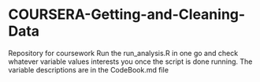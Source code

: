 # COURSERA-Getting-and-Cleaning-Data
Repository for coursework
Run the run_analysis.R in one go and check whatever variable values interests you once the script is done running.
The variable descriptions are in the CodeBook.md file
